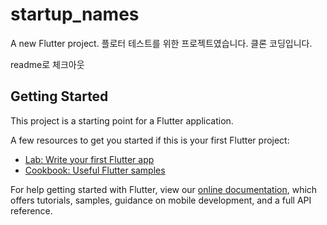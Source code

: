 # startup_names

A new Flutter project.
플로터 테스트를 위한 프로젝트였습니다.
클론 코딩입니다.

readme로 체크아웃
## Getting Started

This project is a starting point for a Flutter application.

A few resources to get you started if this is your first Flutter project:

- [Lab: Write your first Flutter app](https://flutter.dev/docs/get-started/codelab)
- [Cookbook: Useful Flutter samples](https://flutter.dev/docs/cookbook)

For help getting started with Flutter, view our
[online documentation](https://flutter.dev/docs), which offers tutorials,
samples, guidance on mobile development, and a full API reference.
